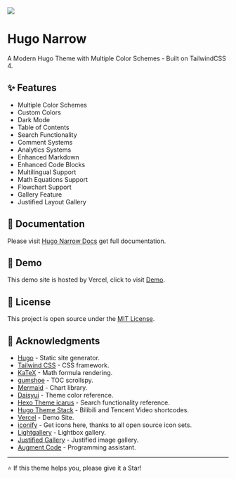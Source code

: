 <img src="https://cdn.jsdelivr.net/gh/tom2almighty/hugo-narrow@main/images/home.png"/>

# Hugo Narrow

A Modern Hugo Theme with Multiple Color Schemes - Built on TailwindCSS 4.


## ✨ Features

- Multiple Color Schemes
- Custom Colors
- Dark Mode
- Table of Contents
- Search Functionality
- Comment Systems
- Analytics Systems
- Enhanced Markdown
- Enhanced Code Blocks
- Multilingual Support
- Math Equations Support
- Flowchart Support
- Gallery Feature
- Justified Layout Gallery

## 📕 Documentation

Please visit [Hugo Narrow Docs](https://hugo-narrow-docs.vercel.app/) get full documentation.

## 🔗 Demo

This demo site is hosted by Vercel, click to visit [Demo](https://hugo-narrow.vercel.app/).


## 📄 License

This project is open source under the [MIT License](LICENSE).

## 🙏 Acknowledgments

- [Hugo](https://gohugo.io/) - Static site generator.
- [Tailwind CSS](https://tailwindcss.com/) - CSS framework.
- [KaTeX](https://katex.org/) - Math formula rendering.
- [gumshoe](https://github.com/cferdinandi/gumshoe) - TOC scrollspy.
- [Mermaid](https://mermaid.js.org/) - Chart library.
- [Daisyui](https://daisyui.com/) - Theme color reference.
- [Hexo Theme icarus](https://github.com/ppoffice/hexo-theme-icarus) - Search functionality reference.
- [Hugo Theme Stack](https://stack.jimmycai.com/) - Bilibili and Tencent Video shortcodes.
- [Vercel](https://vercel.com) - Demo Site.
- [iconify](https://iconify.design/) - Get icons here, thanks to all open source icon sets.
- [Lightgallery](https://www.lightgalleryjs.com/) - Lightbox gallery.
- [Justified Gallery](https://miromannino.github.io/Justified-Gallery/) - Justified image gallery.
- [Augment Code](https://www.augmentcode.com/) - Programming assistant.

---

⭐ If this theme helps you, please give it a Star!